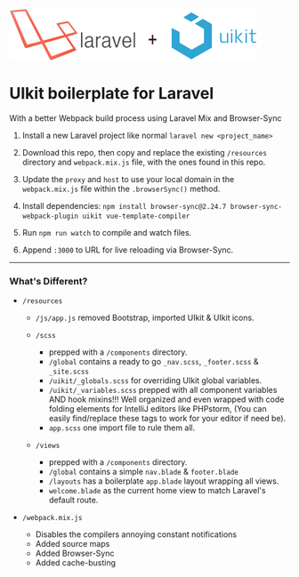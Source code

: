 ![alt text](https://github.com/SpeakInCode/laravel-uikit/blob/master/laravel-uikit-logo.png)

# UIkit boilerplate for Laravel

With a better Webpack build process using Laravel Mix and Browser-Sync

1. Install a new Laravel project like normal `laravel new <project_name>` 

2. Download this repo, then copy and replace the existing `/resources` directory and `webpack.mix.js` file, with the ones found in this repo.

3. Update the `proxy` and `host` to use your local domain in the `webpack.mix.js` file within the `.browserSync()` method.

4. Install dependencies: `npm install browser-sync@2.24.7 browser-sync-webpack-plugin uikit vue-template-compiler`

5. Run `npm run watch` to compile and watch files.

6. Append `:3000` to URL for live reloading via Browser-Sync.

---

### What's Different?

- `/resources`

  - `/js/app.js` removed Bootstrap, imported UIkit & UIkit icons.
  
  - `/scss`
    - prepped with a `/components` directory.
    - `/global` contains a ready to go `_nav.scss`, `_footer.scss` & `_site.scss`
    - `/uikit/_globals.scss` for overriding UIkit global variables.
    - `/uikit/_variables.scss` prepped with all component variables AND hook mixins!!! Well organized and even wrapped with code folding elements for IntelliJ editors like PHPstorm, (You can easily find/replace these tags to work for your editor if need be).
    - `app.scss` one import file to rule them all.
  
  - `/views`
    - prepped with a `/components` directory.
    - `/global` contains a simple `nav.blade` & `footer.blade`
    - `/layouts` has a boilerplate `app.blade` layout wrapping all views.
    - `welcome.blade` as the current home view to match Laravel's default route.

- `/webpack.mix.js`
  - Disables the compilers annoying constant notifications
  - Added source maps
  - Added Browser-Sync
  - Added cache-busting 
  




 
